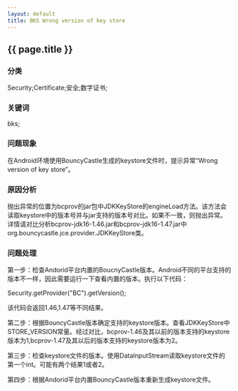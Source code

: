 ```yaml
---
layout: default
title: BKS Wrong version of key store
---
```

<h2>{{ page.title }}</h2>
<h3>分类</h3>
<p>Security;Certificate;安全;数字证书;</p>
<h3>关键词</h3>
<p>bks;</p>
<h3>问题现象</h3>
<p>在Android环境使用BouncyCastle生成的keystore文件时，提示异常“Wrong version of key store”。</p>

<h3>原因分析</h3>
<p>抛出异常的位置为bcprov的jar包中JDKKeyStore的engineLoad方法。该方法会读取keystore中的版本号并与jar支持的版本号对比。如果不一致，则抛出异常。详情请对比分析bcprov-jdk16-1.46.jar和bcprov-jdk16-1.47.jar中org.bouncycastle.jce.provider.JDKKeyStore类。</p>

<h3>问题处理</h3>
<p>第一步：检查Andorid平台内置的BoucnyCastle版本。Android不同的平台支持的版本不一样，因此需要运行一下查看内置的版本。执行以下代码：</p>
<p>Security.getProvider("BC").getVersion();</p>
<p>该代码会返回1.46,1.47等不同结果。</p>

<p>第二步：根据BouncyCastle版本确定支持的keystore版本。查看JDKKeyStore中STORE_VERSION常量。经过对比，bcprov-1.46及其以前的版本支持的keystore版本为1,bcprov-1.47及其以后的版本支持的keystore版本为2。</p>

<p>第三步：检查keystore文件的版本。使用DataInputStream读取keystore文件的第一个int。可能有两个结果1或者2。</p>

<p>第四步：根据Andorid平台内置BouncyCastle版本重新生成keystore文件。</p>

